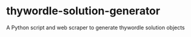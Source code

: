 # thywordle-solution-generator
A Python script and web scraper to generate thywordle solution objects
